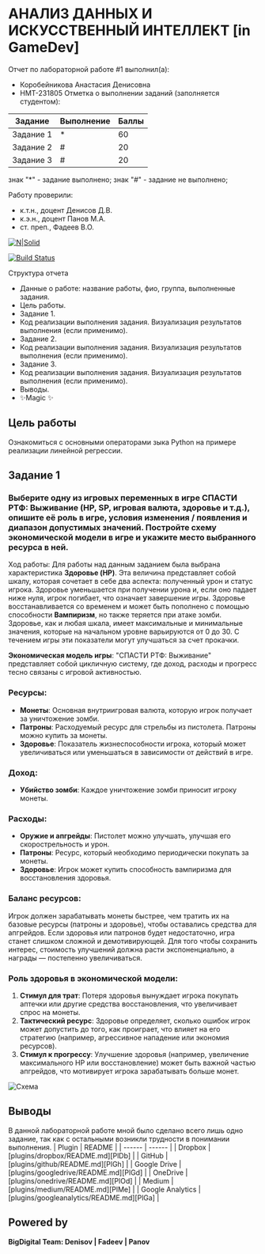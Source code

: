 # АНАЛИЗ ДАННЫХ И ИСКУССТВЕННЫЙ ИНТЕЛЛЕКТ [in GameDev]
Отчет по лабораторной работе #1 выполнил(а):
- Коробейникова Анастасия Денисовна
- НМТ-231805
Отметка о выполнении заданий (заполняется студентом):

| Задание | Выполнение | Баллы |
| ------ | ------ | ------ |
| Задание 1 | * | 60 |
| Задание 2 | # | 20 |
| Задание 3 | # | 20 |

знак "*" - задание выполнено; знак "#" - задание не выполнено;

Работу проверили:
- к.т.н., доцент Денисов Д.В.
- к.э.н., доцент Панов М.А.
- ст. преп., Фадеев В.О.

[![N|Solid](https://cldup.com/dTxpPi9lDf.thumb.png)](https://nodesource.com/products/nsolid)

[![Build Status](https://travis-ci.org/joemccann/dillinger.svg?branch=master)](https://travis-ci.org/joemccann/dillinger)

Структура отчета

- Данные о работе: название работы, фио, группа, выполненные задания.
- Цель работы.
- Задание 1.
- Код реализации выполнения задания. Визуализация результатов выполнения (если применимо).
- Задание 2.
- Код реализации выполнения задания. Визуализация результатов выполнения (если применимо).
- Задание 3.
- Код реализации выполнения задания. Визуализация результатов выполнения (если применимо).
- Выводы.
- ✨Magic ✨

## Цель работы
Ознакомиться с основными операторами зыка Python на примере реализации линейной регрессии.

## Задание 1
### Выберите одну из игровых переменных в игре СПАСТИ РТФ: Выживание (HP, SP, игровая валюта, здоровье и т.д.), опишите её роль в игре, условия изменения / появления и диапазон допустимых значений. Постройте схему экономической модели в игре и укажите место выбранного ресурса в ней.
Ход работы:
Для работы над данным заданием была выбрана характеристика **Здоровье (HP)**. Эта величина представляет собой шкалу, которая сочетает в себе два аспекта: полученный урон и статус игрока. Здоровье уменьшается при получении урона и, если оно падает ниже нуля, игрок погибает, что означает завершение игры. Здоровье восстанавливается со временем и может быть пополнено с помощью способности **Вампиризм**, но также теряется при атаке зомби. Здоровье, как и любая шкала, имеет максимальные и минимальные значения, которые на начальном уровне варьируются от 0 до 30. С течением игры эти показатели могут улучшаться за счет прокачки.

**Экономическая модель игры**: "СПАСТИ РТФ: Выживание" представляет собой цикличную систему, где доход, расходы и прогресс тесно связаны с игровой активностью.

### Ресурсы:
- **Монеты**: Основная внутриигровая валюта, которую игрок получает за уничтожение зомби.
- **Патроны**: Расходуемый ресурс для стрельбы из пистолета. Патроны можно купить за монеты.
- **Здоровье**: Показатель жизнеспособности игрока, который может увеличиваться или уменьшаться в зависимости от действий в игре.

### Доход:
- **Убийство зомби**: Каждое уничтожение зомби приносит игроку монеты.

### Расходы:
- **Оружие и апгрейды**: Пистолет можно улучшать, улучшая его скорострельность и урон.
- **Патроны**: Ресурс, который необходимо периодически покупать за монеты.
- **Здоровье**: Игрок может купить способность вампиризма для восстановления здоровья.

### Баланс ресурсов:
Игрок должен зарабатывать монеты быстрее, чем тратить их на базовые ресурсы (патроны и здоровье), чтобы оставались средства для апгрейдов. Если здоровья или патронов будет недостаточно, игра станет слишком сложной и демотивирующей. Для того чтобы сохранить интерес, стоимость улучшений должна расти экспоненциально, а награды — постепенно увеличиваться.

### Роль здоровья в экономической модели:
1. **Стимул для трат**: Потеря здоровья вынуждает игрока покупать аптечки или другие средства восстановления, что увеличивает спрос на монеты.
2. **Тактический ресурс**: Здоровье определяет, сколько ошибок игрок может допустить до того, как проиграет, что влияет на его стратегию (например, агрессивное нападение или экономия ресурсов).
3. **Стимул к прогрессу**: Улучшение здоровья (например, увеличение максимального HP или восстановление) может быть важной частью апгрейдов, что мотивирует игрока зарабатывать больше монет.

![Схема](https://github.com/user-attachments/assets/35fdf28b-2c86-48e1-9082-ec3018f4a5c4)



## Выводы
В данной лабораторной работе мной было сделано всего лишь одно задание, так как с остальными возникли трудности в понимании выполнения. 
| Plugin | README |
| ------ | ------ |
| Dropbox | [plugins/dropbox/README.md][PlDb] |
| GitHub | [plugins/github/README.md][PlGh] |
| Google Drive | [plugins/googledrive/README.md][PlGd] |
| OneDrive | [plugins/onedrive/README.md][PlOd] |
| Medium | [plugins/medium/README.md][PlMe] |
| Google Analytics | [plugins/googleanalytics/README.md][PlGa] |

## Powered by

**BigDigital Team: Denisov | Fadeev | Panov**
